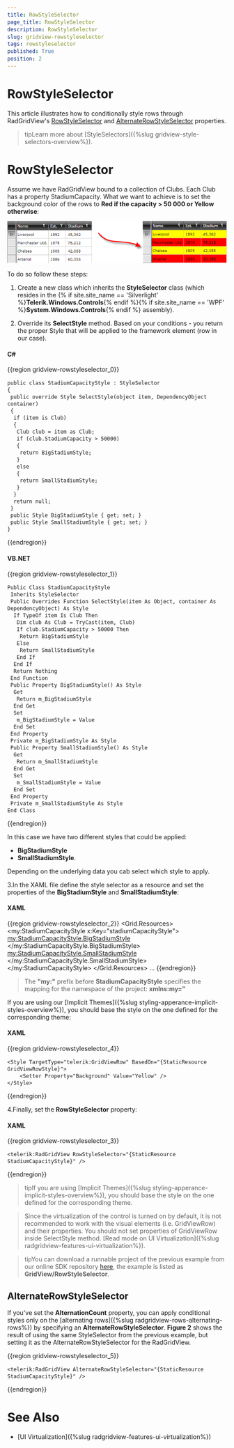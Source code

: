 ```yaml
---
title: RowStyleSelector
page_title: RowStyleSelector
description: RowStyleSelector
slug: gridview-rowstyleselector
tags: rowstyleselector
published: True
position: 2
---
```


# RowStyleSelector

This article illustrates how to conditionally style rows through RadGridView's [RowStyleSelector](#rowstyleselector) and [AlternateRowStyleSelector](alternaterowstyleselector) properties.
		
>tipLearn more about [StyleSelectors]({%slug gridview-style-selectors-overview%}).

# RowStyleSelector
		  
Assume we have RadGridView bound to a collection of Clubs. Each Club has a property StadiumCapacity. What we want to achieve is to set the background color of the rows to __Red if the capacity > 50 000 or Yellow otherwise__:
		
![](images/gridview_rowstyleselector.png)

To do so follow these steps:

1. Create a new class which inherits the __StyleSelector__ class (which resides in the 
 {% if site.site_name == 'Silverlight' %}__Telerik.Windows.Controls__{% endif %}{% if site.site_name == 'WPF' %}__System.Windows.Controls__{% endif %} assembly).

2. Override its __SelectStyle__ method. Based on your conditions - you return the proper Style that will be applied to the framework element (row in our case).

#### __C#__

{{region gridview-rowstyleselector_0}}

	public class StadiumCapacityStyle : StyleSelector
	{
	 public override Style SelectStyle(object item, DependencyObject container)
	 {
	  if (item is Club)
	  {
	   Club club = item as Club;
	   if (club.StadiumCapacity > 50000)
	   {
	    return BigStadiumStyle;
	   }
	   else
	   {
	    return SmallStadiumStyle;
	   }
	  }
	  return null;
	 }
	 public Style BigStadiumStyle { get; set; }
	 public Style SmallStadiumStyle { get; set; }
	}
{{endregion}}

#### __VB.NET__

{{region gridview-rowstyleselector_1}}

	Public Class StadiumCapacityStyle
	 Inherits StyleSelector
	 Public Overrides Function SelectStyle(item As Object, container As DependencyObject) As Style
	  If TypeOf item Is Club Then
	   Dim club As Club = TryCast(item, Club)
	   If club.StadiumCapacity > 50000 Then
	    Return BigStadiumStyle
	   Else
	    Return SmallStadiumStyle
	   End If
	  End If
	  Return Nothing
	 End Function
	 Public Property BigStadiumStyle() As Style
	  Get
	   Return m_BigStadiumStyle
	  End Get
	  Set
	   m_BigStadiumStyle = Value
	  End Set
	 End Property
	 Private m_BigStadiumStyle As Style
	 Public Property SmallStadiumStyle() As Style
	  Get
	   Return m_SmallStadiumStyle
	  End Get
	  Set
	   m_SmallStadiumStyle = Value
	  End Set
	 End Property
	 Private m_SmallStadiumStyle As Style
	End Class
{{endregion}}

In this case we have two different styles that could be applied:

* __BigStadiumStyle__
* __SmallStadiumStyle__. 

Depending on the underlying data you cab select which style to apply.

3.In the XAML file define the style selector as a resource and set the properties of the __BigStadiumStyle__ and __SmallStadiumStyle__:

#### __XAML__

{{region gridview-rowstyleselector_2}}
	<Grid>
		<Grid.Resources>
			<my:StadiumCapacityStyle x:Key="stadiumCapacityStyle">
				<my:StadiumCapacityStyle.BigStadiumStyle>
					<Style TargetType="telerik:GridViewRow">
						<Setter Property="Background" Value="Red"/>
					</Style>
				</my:StadiumCapacityStyle.BigStadiumStyle>
				<my:StadiumCapacityStyle.SmallStadiumStyle>
					<Style TargetType="telerik:GridViewRow">
						<Setter Property="Background" Value="Yellow" />
					</Style>
				</my:StadiumCapacityStyle.SmallStadiumStyle>
			</my:StadiumCapacityStyle>
		</Grid.Resources>
		...
	</Grid>
{{endregion}}

>The __"my:"__ prefix before __StadiumCapacityStyle__ specifies the mapping for the namespace of the project: __xmlns:my="__

If you are using our [Implicit Themes]({%slug styling-apperance-implicit-styles-overview%}), you should base the style on the one defined for the corresponding theme:

#### __XAML__

{{region gridview-rowstyleselector_4}}

    <Style TargetType="telerik:GridViewRow" BasedOn="{StaticResource GridViewRowStyle}">
    	<Setter Property="Background" Value="Yellow" />
    </Style>
{{endregion}}

4.Finally, set the __RowStyleSelector__ property:

#### __XAML__

{{region gridview-rowstyleselector_3}}

	<telerik:RadGridView RowStyleSelector="{StaticResource StadiumCapacityStyle}" />
{{endregion}}

>tipIf you are using [Implicit Themes]({%slug styling-apperance-implicit-styles-overview%}), you should base the style on the one defined for the corresponding theme.

>Since the virtualization of the control is turned on by default, it is not recommended to work with the visual elements (i.e. GridViewRow) and their properties. You should not set properties of GridViewRow inside SelectStyle method. [Read mode on UI Virtualization]({%slug radgridview-features-ui-virtualization%}).
		 
>tipYou can download a runnable project of the previous example from our online SDK repository [here](https://github.com/telerik/xaml-sdk/), the example is listed as __GridView/RowStyleSelector__.

## AlternateRowStyleSelector

If you've set the **AlternationCount** property, you can apply conditional styles only on the [alternating rows]({%slug radgridview-rows-alternating-rows%}) by specifying an **AlternateRowStyleSelector**. **Figure 2** shows the result of using the same StyleSelector from the previous example, but setting it as the AlternateRowStyleSelector for the RadGridView.

{{region gridview-rowstyleselector_5}}

	<telerik:RadGridView AlternateRowStyleSelector="{StaticResource StadiumCapacityStyle}" />
{{endregion}}

# See Also

 * [UI Virtualization]({%slug radgridview-features-ui-virtualization%})
          
